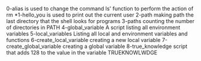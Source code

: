 0-alias is used to change the command ls' function to perform the action of rm *1-hello_you  is used to print out the current user
2-path making path the last directory that the shell looks for programs
3-paths counting the number of directories in PATH
4-global_variable A script listing all environment variables
5-local_variables Listing all local and environment variables and functions
6-create_local_variable creating a new local variable
7-create_global_variable creating a global variable
8-true_knowledge script that adds 128 to the value in the variable TRUEKNOWLWDGE
